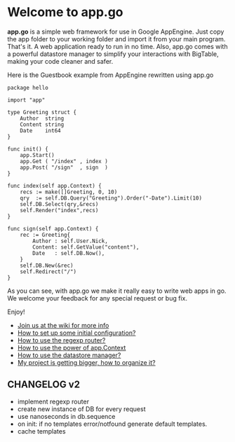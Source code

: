 Welcome to app.go
=================

**app.go** is a simple web framework for use in Google AppEngine. Just copy the app folder to your working folder and import it from your main program. That's it. A web application ready to run in no time. Also, app.go comes with a powerful datastore manager to simplify your interactions with BigTable, making your code cleaner and safer.


Here is the Guestbook example from AppEngine rewritten using app.go

    package hello

    import "app"

    type Greeting struct {
        Author  string
        Content string
        Date    int64
    }

    func init() {
        app.Start()
        app.Get ( "/index" , index )
        app.Post( "/sign"  , sign  )
    }

    func index(self app.Context) {
        recs := make([]Greeting, 0, 10)
        qry  := self.DB.Query("Greeting").Order("-Date").Limit(10)
        self.DB.Select(qry,&recs)
        self.Render("index",recs)
    }

    func sign(self app.Context) {
        rec := Greeting{
            Author : self.User.Nick,
            Content: self.GetValue("content"),
            Date   : self.DB.Now(),
        }
        self.DB.New(&rec)
        self.Redirect("/")
    }


As you can see, with app.go we make it really easy to write web apps in go. We welcome your feedback for any special request or bug fix.

Enjoy!

* [Join us at the wiki for more info](appgo/wiki)
* [How to set up some initial configuration?](appgo/wiki/config)
* [How to use the regexp router?](appgo/wiki/routing)
* [How to use the power of app.Context](appgo/wiki/context)
* [How to use the datastore manager?](appgo/wiki/datastore)
* [My project is getting bigger, how to organize it?](appgo/wiki/organize)


CHANGELOG v2
------------
* implement regexp router
* create new instance of DB for every request
* use nanoseconds in db.sequence
* on init: if no templates error/notfound generate default templates.
* cache templates
